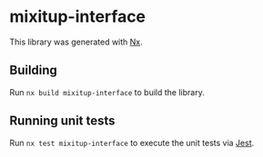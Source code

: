 # mixitup-interface

This library was generated with [Nx](https://nx.dev).

## Building

Run `nx build mixitup-interface` to build the library.

## Running unit tests

Run `nx test mixitup-interface` to execute the unit tests via [Jest](https://jestjs.io).
